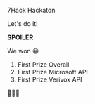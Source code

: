 7Hack Hackaton

Let's do it!


**SPOILER**

We won 😁

1. First Prize Overall
2. First Prize Microsoft API
3. First Prize Verivox API

🍻🍻🍻
